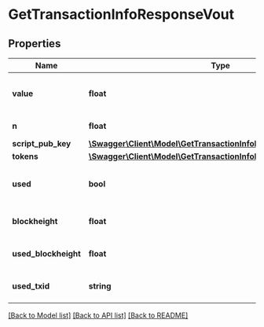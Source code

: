 # GetTransactionInfoResponseVout

## Properties
Name | Type | Description | Notes
------------ | ------------- | ------------- | -------------
**value** | **float** | Value of the output in NEBL satoshi | [optional] 
**n** | **float** | Output index | [optional] 
**script_pub_key** | [**\Swagger\Client\Model\GetTransactionInfoResponsePreviousOutput**](GetTransactionInfoResponsePreviousOutput.md) |  | [optional] 
**tokens** | [**\Swagger\Client\Model\GetTransactionInfoResponseTokens[]**](GetTransactionInfoResponseTokens.md) |  | [optional] 
**used** | **bool** | Whether this output has now been used | [optional] 
**blockheight** | **float** | Blockheight of this transaction | [optional] 
**used_blockheight** | **float** | Blockheight this output was used in | [optional] 
**used_txid** | **string** | TXID this output was used in | [optional] 

[[Back to Model list]](../README.md#documentation-for-models) [[Back to API list]](../README.md#documentation-for-api-endpoints) [[Back to README]](../README.md)


